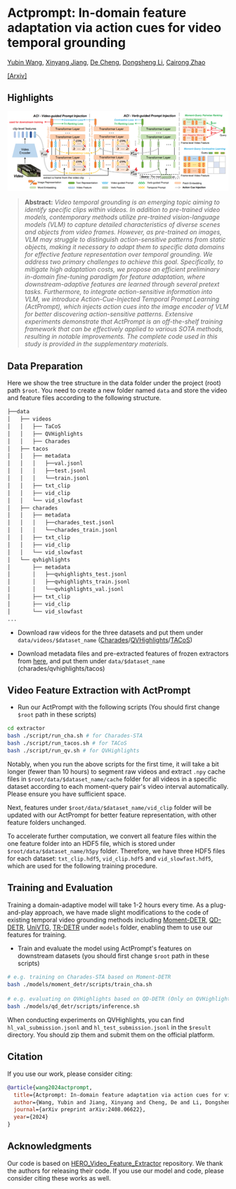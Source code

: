 # Actprompt: In-domain feature adaptation via action cues for video temporal grounding

[Yubin Wang](https://scholar.google.com/citations?user=mLeYNLoAAAAJ), [Xinyang Jiang](https://scholar.google.com/citations?user=JiTfWVMAAAAJ), [De Cheng](https://scholar.google.com/citations?user=180lASkAAAAJ),  [Dongsheng Li](https://scholar.google.com/citations?user=VNg5rA8AAAAJ), [Cairong Zhao](https://scholar.google.com/citations?user=z-XzWZcAAAAJ)

[[Arxiv]](https://arxiv.org/pdf/2408.06622)

## Highlights

![main figure](docs/framework.png)
> **Abstract:** *Video temporal grounding is an emerging topic aiming to identify specific clips within videos. In addition to pre-trained video models, contemporary methods utilize pre-trained vision-language models (VLM) to capture detailed characteristics of diverse scenes and objects from video frames. However, as pre-trained on images, VLM may struggle to distinguish action-sensitive patterns from static objects, making it necessary to adapt them to specific data domains for effective feature representation over temporal grounding. We address two primary challenges to achieve this goal. Specifically, to mitigate high adaptation costs, we propose an efficient preliminary in-domain fine-tuning paradigm for feature adaptation, where downstream-adaptive features are learned through several pretext tasks. Furthermore, to integrate action-sensitive information into VLM, we introduce Action-Cue-Injected Temporal Prompt Learning (ActPrompt), which injects action cues into the image encoder of VLM for better discovering action-sensitive patterns. Extensive experiments demonstrate that ActPrompt is an off-the-shelf training framework that can be effectively applied to various SOTA methods, resulting in notable improvements. The complete code used in this study is provided in the supplementary materials.* 

## Data Preparation

Here we show the tree structure in the data folder under the project (root) path `$root`. You need to create a new folder named `data` and store the video and feature files according to the following structure.

```bash
├──data
│   ├── videos
│   │   ├── TaCoS
│   │   ├── QVHighlights
│   │   ├── Charades
│   ├── tacos
│   │   ├── metadata
│   │   │   ├──val.jsonl
│   │   │   ├──test.jsonl
│   │   │   └──train.jsonl
│   │   ├── txt_clip
│   │   ├── vid_clip
│   │   └── vid_slowfast
│   ├── charades
│   │   ├── metadata
│   │   │   ├──charades_test.jsonl
│   │   │   └──charades_train.jsonl
│   │   ├── txt_clip
│   │   ├── vid_clip
│   │   └── vid_slowfast
│   └── qvhighlights
│       ├── metadata
│       │   ├──qvhighlights_test.jsonl
│       │   ├──qvhighlights_train.jsonl
│       │   └──qvhighlights_val.jsonl
│       ├── txt_clip
│       ├── vid_clip
│       └── vid_slowfast
...
```

- Download raw videos for the three datasets and put them under `data/videos/$dataset_name` ([Charades](https://prior.allenai.org/projects/charades)/[QVHighlights](https://nlp.cs.unc.edu/data/jielei/qvh/qvhilights_videos.tar.gz)/[TACoS](https://www.coli.uni-saarland.de/projects/smile/page.php?id=tacos))

- Download metadata files and pre-extracted features of frozen extractors from [here](https://github.com/showlab/UniVTG/blob/main/install.md), and put them under `data/$dataset_name` (charades/qvhighlights/tacos)

## Video Feature Extraction with ActPrompt

- Run our ActPrompt with the following scripts (You should first change `$root` path in these scripts)

```bash
cd extractor
bash ./script/run_cha.sh # for Charades-STA
bash ./script/run_tacos.sh # for TACoS
bash ./script/run_qv.sh # for QVHighlights
```

Notably, when you run the above scripts for the first time, it will take a bit longer (fewer than 10 hours) to segment raw videos and extract `.npy` cache files in `$root/data/$dataset_name/cache` folder for all videos in a specific dataset according to each moment-query pair's video interval automatically. Please ensure you have sufficient space. 

Next, features under `$root/data/$dataset_name/vid_clip` folder will be updated with our ActPrompt for better feature representation, with other feature folders unchanged. 

To accelerate further computation, we convert all feature files within the one feature folder into an HDF5 file, which is stored under `$root/data/$dataset_name/h5py` folder. Therefore, we have three HDF5 files for each dataset: `txt_clip.hdf5`, `vid_clip.hdf5` and `vid_slowfast.hdf5`, which are used for the following training procedure.

## Training and Evaluation

Training a domain-adaptive model will take 1-2 hours every time. As a plug-and-play approach, we have made slight modifications to the code of existing temporal video grounding methods including [Moment-DETR](https://github.com/jayleicn/moment_detr), [QD-DETR](https://github.com/wjun0830/QD-DETR), [UniVTG](https://github.com/showlab/UniVTG), [TR-DETR](https://github.com/mingyao1120/TR-DETR) under `models` folder, enabling them to use our features for training.

- Train and evaluate the model using ActPrompt's features on downstream datasets (you should first change `$root` path in these scripts)

```bash
# e.g. training on Charades-STA based on Moment-DETR
bash ./models/moment_detr/scripts/train_cha.sh

# e.g. evaluating on QVHighlights based on QD-DETR (Only on QVHighlights do you need to test specifically on the test set and run the inference script)
bash ./models/qd_detr/scripts/inference.sh
```

When conducting experiments on QVHighlights, you can find `hl_val_submission.jsonl` and `hl_test_submission.jsonl` in the `$result` directory. You should zip them and submit them on the official platform.

## Citation

If you use our work, please consider citing:

```bibtex
@article{wang2024actprompt,
  title={Actprompt: In-domain feature adaptation via action cues for video temporal grounding},
  author={Wang, Yubin and Jiang, Xinyang and Cheng, De and Li, Dongsheng and Zhao, Cairong},
  journal={arXiv preprint arXiv:2408.06622},
  year={2024}
}
```

## Acknowledgments

Our code is based on [HERO_Video_Feature_Extractor](https://github.com/linjieli222/HERO_Video_Feature_Extractor) repository. We thank the authors for releasing their code. If you use our model and code, please consider citing these works as well.
